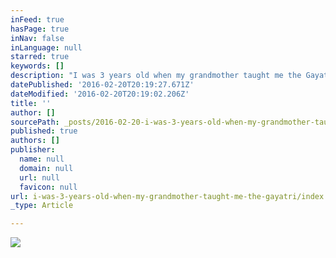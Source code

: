 ```yaml
---
inFeed: true
hasPage: true
inNav: false
inLanguage: null
starred: true
keywords: []
description: "I was 3 years old when my grandmother taught me the Gayatri Mantra. One of my earliest memories are of reciting it to her and her friends at the Arya Samaj and being rewarded with 1 rupee! When I was a few years older she introduced me to the concept of meditation, though not in so many words. What she actually asked me to do was to recite the mantra 108 times every night before bed with my eyes closed and my focus on my third eye. Doing so, she said, would open up my third eye. I was too young to know what she meant but would always feel tingling there when I did as she said, which candidly wasn't often. As I have grown older I have come closer to understanding what she meant. Unlocking the third eye chakra has held a special meaning for me. Beyond the third eye I have come to appreciate the role unlocking each one of our 7 energy chakras plays in our overall well-being and personal growth. It made sense then that when I decided to get tattooed I picked the 7 energy chakras. In collaboration with my tattoo artist we decided to coil them around my left arm sleeve. We started in late 2014. The tattoo is now finally complete and I am excited to share first photos of the completed sleeve. Tattoo credit: Cats McDaid-Kelly Photo credit: Jane Hu"
datePublished: '2016-02-20T20:19:27.671Z'
dateModified: '2016-02-20T20:19:02.206Z'
title: ''
author: []
sourcePath: _posts/2016-02-20-i-was-3-years-old-when-my-grandmother-taught-me-the-gayatri.md
published: true
authors: []
publisher:
  name: null
  domain: null
  url: null
  favicon: null
url: i-was-3-years-old-when-my-grandmother-taught-me-the-gayatri/index.html
_type: Article

---
```

![](https://the-grid-user-content.s3-us-west-2.amazonaws.com/334b81f2-766c-404e-8440-b157e2ed9848.jpg)